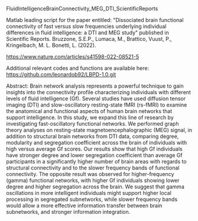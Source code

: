 FluidIntelligenceBrainConnectivity_MEG_DTI_ScientificReports

Matlab leading script for the paper entitled: "Dissociated brain functional connectivity of fast versus slow frequencies underlying individual differences in fluid intelligence: a DTI and MEG study" published in Scientific Reports. Bruzzone, S.E.P., Lumaca, M., Brattico, Vuust, P., Kringelbach, M. L. Bonetti, L. (2022).

https://www.nature.com/articles/s41598-022-08521-5

Additional relevant codes and functions are available here: https://github.com/leonardob92/LBPD-1.0.git

Abstract: Brain network analysis represents a powerful technique to gain insights into the connectivity profile characterizing individuals with different levels of fluid intelligence (Gf). Several studies have used diffusion tensor imaging (DTI) and slow-oscillatory resting-state fMRI (rs-fMRI) to examine the anatomical and functional aspects of human brain networks that support intelligence. In this study, we expand this line of research by investigating fast-oscillatory functional networks. We performed graph theory analyses on resting-state magnetoencephalographic (MEG) signal, in addition to structural brain networks from DTI data, comparing degree, modularity and segregation coefficient across the brain of individuals with high versus average Gf scores. Our results show that high Gf individuals have stronger degree and lower segregation coefficient than average Gf participants in a significantly higher number of brain areas with regards to structural connectivity and to the slower frequency bands of functional connectivity. The opposite result was observed for higher-frequency (gamma) functional networks, with higher Gf individuals showing lower degree and higher segregation across the brain. We suggest that gamma oscillations in more intelligent individuals might support higher local processing in segregated subnetworks, while slower frequency bands would allow a more effective information transfer between brain subnetworks, and stronger information integration.
